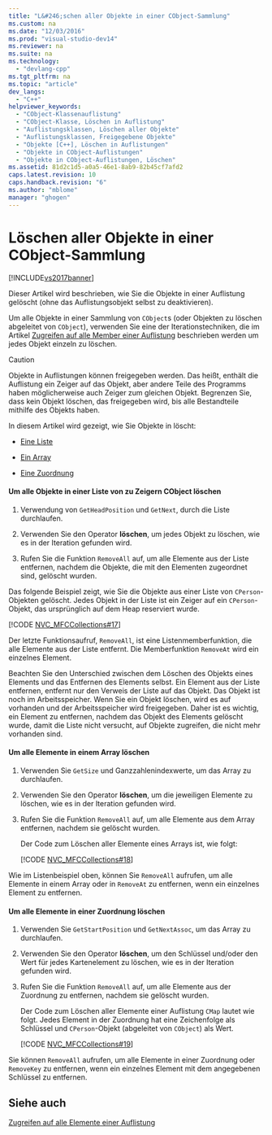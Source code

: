 ```yaml
---
title: "L&#246;schen aller Objekte in einer CObject-Sammlung"
ms.custom: na
ms.date: "12/03/2016"
ms.prod: "visual-studio-dev14"
ms.reviewer: na
ms.suite: na
ms.technology: 
  - "devlang-cpp"
ms.tgt_pltfrm: na
ms.topic: "article"
dev_langs: 
  - "C++"
helpviewer_keywords: 
  - "CObject-Klassenauflistung"
  - "CObject-Klasse, Löschen in Auflistung"
  - "Auflistungsklassen, Löschen aller Objekte"
  - "Auflistungsklassen, Freigegebene Objekte"
  - "Objekte [C++], Löschen in Auflistungen"
  - "Objekte in CObject-Auflistungen"
  - "Objekte in CObject-Auflistungen, Löschen"
ms.assetid: 81d2c1d5-a0a5-46e1-8ab9-82b45cf7afd2
caps.latest.revision: 10
caps.handback.revision: "6"
ms.author: "mblome"
manager: "ghogen"
---
```

# L&#246;schen aller Objekte in einer CObject-Sammlung
[!INCLUDE[vs2017banner](../assembler/inline/includes/vs2017banner.md)]

Dieser Artikel wird beschrieben, wie Sie die Objekte in einer Auflistung gelöscht \(ohne das Auflistungsobjekt selbst zu deaktivieren\).  
  
 Um alle Objekte in einer Sammlung von `CObject`s \(oder Objekten zu löschen abgeleitet von `CObject`\), verwenden Sie eine der Iterationstechniken, die im Artikel [Zugreifen auf alle Member einer Auflistung](../mfc/accessing-all-members-of-a-collection.md) beschrieben werden um jedes Objekt einzeln zu löschen.  
  
> [!CAUTION]
>  Objekte in Auflistungen können freigegeben werden.  Das heißt, enthält die Auflistung ein Zeiger auf das Objekt, aber andere Teile des Programms haben möglicherweise auch Zeiger zum gleichen Objekt.  Begrenzen Sie, dass kein Objekt löschen, das freigegeben wird, bis alle Bestandteile mithilfe des Objekts haben.  
  
 In diesem Artikel wird gezeigt, wie Sie Objekte in löscht:  
  
-   [Eine Liste](#_core_to_delete_all_objects_in_a_list_of_pointers_to_cobject)  
  
-   [Ein Array](#_core_to_delete_all_elements_in_an_array)  
  
-   [Eine Zuordnung](#_core_to_delete_all_elements_in_a_map)  
  
#### Um alle Objekte in einer Liste von zu Zeigern CObject löschen  
  
1.  Verwendung von `GetHeadPosition` und `GetNext`, durch die Liste durchlaufen.  
  
2.  Verwenden Sie den Operator **löschen**, um jedes Objekt zu löschen, wie es in der Iteration gefunden wird.  
  
3.  Rufen Sie die Funktion `RemoveAll` auf, um alle Elemente aus der Liste entfernen, nachdem die Objekte, die mit den Elementen zugeordnet sind, gelöscht wurden.  
  
 Das folgende Beispiel zeigt, wie Sie die Objekte aus einer Liste von `CPerson`\-Objekten gelöscht.  Jedes Objekt in der Liste ist ein Zeiger auf ein `CPerson`\-Objekt, das ursprünglich auf dem Heap reserviert wurde.  
  
 [!CODE [NVC_MFCCollections#17](../CodeSnippet/VS_Snippets_Cpp/NVC_MFCCollections#17)]  
  
 Der letzte Funktionsaufruf, `RemoveAll`, ist eine Listenmemberfunktion, die alle Elemente aus der Liste entfernt.  Die Memberfunktion `RemoveAt` wird ein einzelnes Element.  
  
 Beachten Sie den Unterschied zwischen dem Löschen des Objekts eines Elements und das Entfernen des Elements selbst.  Ein Element aus der Liste entfernen, entfernt nur den Verweis der Liste auf das Objekt.  Das Objekt ist noch im Arbeitsspeicher.  Wenn Sie ein Objekt löschen, wird es auf vorhanden und der Arbeitsspeicher wird freigegeben.  Daher ist es wichtig, ein Element zu entfernen, nachdem das Objekt des Elements gelöscht wurde, damit die Liste nicht versucht, auf Objekte zugreifen, die nicht mehr vorhanden sind.  
  
#### Um alle Elemente in einem Array löschen  
  
1.  Verwenden Sie `GetSize` und Ganzzahlenindexwerte, um das Array zu durchlaufen.  
  
2.  Verwenden Sie den Operator **löschen**, um die jeweiligen Elemente zu löschen, wie es in der Iteration gefunden wird.  
  
3.  Rufen Sie die Funktion `RemoveAll` auf, um alle Elemente aus dem Array entfernen, nachdem sie gelöscht wurden.  
  
     Der Code zum Löschen aller Elemente eines Arrays ist, wie folgt:  
  
     [!CODE [NVC_MFCCollections#18](../CodeSnippet/VS_Snippets_Cpp/NVC_MFCCollections#18)]  
  
 Wie im Listenbeispiel oben, können Sie `RemoveAll` aufrufen, um alle Elemente in einem Array oder in `RemoveAt` zu entfernen, wenn ein einzelnes Element zu entfernen.  
  
#### Um alle Elemente in einer Zuordnung löschen  
  
1.  Verwenden Sie `GetStartPosition` und `GetNextAssoc`, um das Array zu durchlaufen.  
  
2.  Verwenden Sie den Operator **löschen**, um den Schlüssel und\/oder den Wert für jedes Kartenelement zu löschen, wie es in der Iteration gefunden wird.  
  
3.  Rufen Sie die Funktion `RemoveAll` auf, um alle Elemente aus der Zuordnung zu entfernen, nachdem sie gelöscht wurden.  
  
     Der Code zum Löschen aller Elemente einer Auflistung `CMap` lautet wie folgt.  Jedes Element in der Zuordnung hat eine Zeichenfolge als Schlüssel und `CPerson`\-Objekt \(abgeleitet von `CObject`\) als Wert.  
  
     [!CODE [NVC_MFCCollections#19](../CodeSnippet/VS_Snippets_Cpp/NVC_MFCCollections#19)]  
  
 Sie können `RemoveAll` aufrufen, um alle Elemente in einer Zuordnung oder `RemoveKey` zu entfernen, wenn ein einzelnes Element mit dem angegebenen Schlüssel zu entfernen.  
  
## Siehe auch  
 [Zugreifen auf alle Elemente einer Auflistung](../mfc/accessing-all-members-of-a-collection.md)